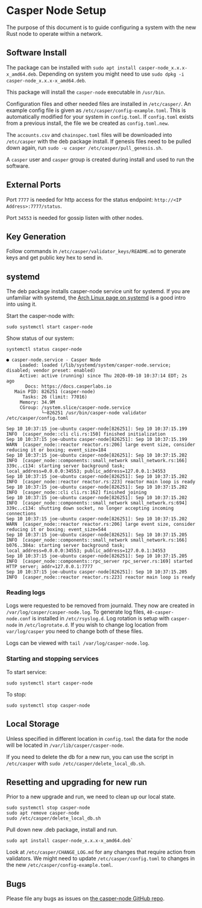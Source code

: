 # Casper Node Setup

The purpose of this document is to guide configuring a system with the new Rust node to operate within a network.

## Software Install

The package can be installed with `sudo apt install casper-node_x.x.x-x_amd64.deb`.  Depending on system you
might need to use `sudo dpkg -i casper-node_x.x.x-x_amd64.deb`.

This package will install the `casper-node` executable in `/usr/bin`.

Configuration files and other needed files are installed in `/etc/casper/`. An example config file is given
as `/etc/casper/config-example.toml`. This is automatically modified for your system in `config.toml`. If 
`config.toml` exists from a previous install, the file we be created as `config.toml.new`. 

The `accounts.csv` and `chainspec.toml` files will be downloaded into `/etc/casper` with the deb package install. 
If genesis files need to be pulled down again, run `sudo -u casper /etc/casper/pull_genesis.sh`. 

A `casper` user and `casper` group is created during install and used to run the software. 

## External Ports

Port `7777` is needed for http access for the status endpoint: `http://<IP Address>:7777/status`.

Port `34553` is needed for gossip listen with other nodes.

## Key Generation

Follow commands in `/etc/casper/validator_keys/README.md` to generate keys and get public key hex to send in.

## systemd

The deb package installs casper-node service unit for systemd.  If you are unfamiliar with systemd, 
the [Arch Linux page on systemd](https://wiki.archlinux.org/index.php/systemd) is a good intro into using it.

Start the casper-node with:

`sudo systemctl start casper-node`

Show status of our system:

`systemctl status casper-node`

```
● casper-node.service - Casper Node
     Loaded: loaded (/lib/systemd/system/casper-node.service; disabled; vendor preset: enabled)
     Active: active (running) since Thu 2020-09-10 10:37:14 EDT; 2s ago
       Docs: https://docs.casperlabs.io
   Main PID: 826251 (casper-node)
      Tasks: 26 (limit: 77016)
     Memory: 34.9M
     CGroup: /system.slice/casper-node.service
             └─826251 /usr/bin/casper-node validator /etc/casper/config.toml

Sep 10 10:37:15 joe-ubuntu casper-node[826251]: Sep 10 10:37:15.199 INFO  [casper_node::cli cli.rs:150] finished initialization
Sep 10 10:37:15 joe-ubuntu casper-node[826251]: Sep 10 10:37:15.199 WARN  [casper_node::reactor reactor.rs:206] large event size, consider reducing it or boxing; event_size=184
Sep 10 10:37:15 joe-ubuntu casper-node[826251]: Sep 10 10:37:15.202 INFO  [casper_node::components::small_network small_network.rs:166] 339c..c134: starting server background task; local_address=0.0.0.0:34553; public_address=127.0.0.1:34553
Sep 10 10:37:15 joe-ubuntu casper-node[826251]: Sep 10 10:37:15.202 INFO  [casper_node::reactor reactor.rs:223] reactor main loop is ready
Sep 10 10:37:15 joe-ubuntu casper-node[826251]: Sep 10 10:37:15.202 INFO  [casper_node::cli cli.rs:162] finished joining
Sep 10 10:37:15 joe-ubuntu casper-node[826251]: Sep 10 10:37:15.202 INFO  [casper_node::components::small_network small_network.rs:694] 339c..c134: shutting down socket, no longer accepting incoming connections
Sep 10 10:37:15 joe-ubuntu casper-node[826251]: Sep 10 10:37:15.202 WARN  [casper_node::reactor reactor.rs:206] large event size, consider reducing it or boxing; event_size=544
Sep 10 10:37:15 joe-ubuntu casper-node[826251]: Sep 10 10:37:15.205 INFO  [casper_node::components::small_network small_network.rs:166] b076..384a: starting server background task; local_address=0.0.0.0:34553; public_address=127.0.0.1:34553
Sep 10 10:37:15 joe-ubuntu casper-node[826251]: Sep 10 10:37:15.205 INFO  [casper_node::components::rpc_server rpc_server.rs:169] started HTTP server; addr=127.0.0.1:7777
Sep 10 10:37:15 joe-ubuntu casper-node[826251]: Sep 10 10:37:15.205 INFO  [casper_node::reactor reactor.rs:223] reactor main loop is ready
```

### Reading logs

Logs were requested to be removed from journald. They now are created in `/var/log/casper/casper-node.log`.
To generate log files, `40-casper-node.conf` is installed in `/etc/rsyslog.d`. Log rotation is setup with
`casper-node` in `/etc/logrotate.d`.  If you wish to change log location from `var/log/casper` you need
to change both of these files.

Logs can be viewed with `tail /var/log/casper-node.log`. 

### Starting and stopping services

To start service:

`sudo systemctl start casper-node`

To stop:

`sudo systemctl stop casper-node`

## Local Storage

Unless specified in different location in `config.toml` the data for the node will
be located in `/var/lib/casper/casper-node`.  

If you need to delete the db for a new run,
you can use the script in `/etc/casper` with `sudo /etc/casper/delete_local_db.sh`.

## Resetting and upgrading for new run

Prior to a new upgrade and run, we need to clean up our local state.

```
sudo systemctl stop casper-node
sudo apt remove casper-node
sudo /etc/casper/delete_local_db.sh
```

Pull down new .deb package, install and run.

```
sudo apt install casper-node_x.x.x-x_amd64.deb`
```
 
Look at `/etc/casper/CHANGE_LOG.md` for any changes that require action from
validators. We might need to update `/etc/casper/config.toml` to changes in the new
`/etc/casper/config-example.toml`.

## Bugs

Please file any bugs as issues on [the casper-node GitHub repo](https://github.com/CasperLabs/casper-node).
